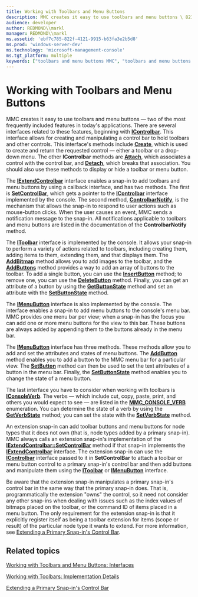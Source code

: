 ```yaml
---
title: Working with Toolbars and Menu Buttons
description: MMC creates it easy to use toolbars and menu buttons \ 8212; two of the most frequently included features in today's applications.
audience: developer
author: REDMOND\\markl
manager: REDMOND\\markl
ms.assetid: 'ebf7c785-822f-4121-9915-b63fa3e2b5d8'
ms.prod: 'windows-server-dev'
ms.technology: 'microsoft-management-console'
ms.tgt_platform: multiple
keywords: ["toolbars and menu buttons MMC", "toolbars and menu buttons MMC"]
---
```


# Working with Toolbars and Menu Buttons

MMC creates it easy to use toolbars and menu buttons — two of the most frequently included features in today's applications. There are several interfaces related to these features, beginning with [**IControlbar**](icontrolbar.md). This interface allows for creating and manipulating a control bar to hold toolbars and other controls. This interface's methods include [**Create**](icontrolbar-create.md), which is used to create and return the requested control — either a toolbar or a drop-down menu. The other **IControlbar** methods are [**Attach**](icontrolbar-attach.md), which associates a control with the control bar, and [**Detach**](icontrolbar-detach.md), which breaks that association. You should also use these methods to display or hide a toolbar or menu button.

The [**IExtendControlbar**](iextendcontrolbar.md) interface enables a snap-in to add toolbars and menu buttons by using a callback interface, and has two methods. The first is [**SetControlBar**](iextendcontrolbar-setcontrolbar.md), which gets a pointer to the [**IControlbar**](icontrolbar.md) interface implemented by the console. The second method, [**ControlbarNotify**](iextendcontrolbar-controlbarnotify.md), is the mechanism that allows the snap-in to respond to user actions such as mouse-button clicks. When the user causes an event, MMC sends a notification message to the snap-in. All notifications applicable to toolbars and menu buttons are listed in the documentation of the **ControlbarNotify** method.

The [**IToolbar**](itoolbar.md) interface is implemented by the console. It allows your snap-in to perform a variety of actions related to toolbars, including creating them, adding items to them, extending them, and that displays them. The [**AddBitmap**](itoolbar-addbitmap.md) method allows you to add images to the toolbar, and the [**AddButtons**](itoolbar-addbuttons.md) method provides a way to add an array of buttons to the toolbar. To add a single button, you can use the [**InsertButton**](itoolbar-insertbutton.md) method; to remove one, you can use the [**DeleteButton**](itoolbar-deletebutton.md) method. Finally, you can get an attribute of a button by using the [**GetButtonState**](itoolbar-getbuttonstate.md) method and set an attribute with the [**SetButtonState**](itoolbar-setbuttonstate.md) method.

The [**IMenuButton**](imenubutton.md) interface is also implemented by the console. The interface enables a snap-in to add menu buttons to the console's menu bar. MMC provides one menu bar per view; when a snap-in has the focus you can add one or more menu buttons for the view to this bar. These buttons are always added by appending them to the buttons already in the menu bar.

The [**IMenuButton**](imenubutton.md) interface has three methods. These methods allow you to add and set the attributes and states of menu buttons. The [**AddButton**](imenubutton-addbutton.md) method enables you to add a button to the MMC menu bar for a particular view. The [**SetButton**](imenubutton-setbutton.md) method can then be used to set the text attributes of a button in the menu bar. Finally, the [**SetButtonState**](imenubutton-setbuttonstate.md) method enables you to change the state of a menu button.

The last interface you have to consider when working with toolbars is [**IConsoleVerb**](iconsoleverb.md). The verbs — which include cut, copy, paste, print, and others you would expect to see — are listed in the [**MMC\_CONSOLE\_VERB**](mmc-console-verb.md) enumeration. You can determine the state of a verb by using the [**GetVerbState**](iconsoleverb-getverbstate.md) method; you can set the state with the [**SetVerbState**](iconsoleverb-setverbstate.md) method.

An extension snap-in can add toolbar buttons and menu buttons for node types that it does not own (that is, node types added by a primary snap-in). MMC always calls an extension snap-in's implementation of the [**IExtendControlbar::SetControlBar**](iextendcontrolbar-setcontrolbar.md) method if that snap-in implements the [**IExtendControlbar**](iextendcontrolbar.md) interface. The extension snap-in can use the [**IControlbar**](icontrolbar.md) interface passed to it in **SetControlBar** to attach a toolbar or menu button control to a primary snap-in's control bar and then add buttons and manipulate them using the [**IToolbar**](itoolbar.md) or [**IMenuButton**](imenubutton.md) interface.

Be aware that the extension snap-in manipulates a primary snap-in's control bar in the same way that the primary snap-in does. That is, programmatically the extension "owns" the control, so it need not consider any other snap-ins when dealing with issues such as the index values of bitmaps placed on the toolbar, or the command ID of items placed in a menu button. The only requirement for the extension snap-in is that it explicitly register itself as being a toolbar extension for items (scope or result) of the particular node type it wants to extend. For more information, see [Extending a Primary Snap-in's Control Bar](extending-a-primary-snap-ins-control-bar.md).

## Related topics

<dl> <dt>

[Working with Toolbars and Menu Buttons: Interfaces](working-with-toolbars-and-menu-buttons-interfaces.md)
</dt> <dt>

[Working with Toolbars: Implementation Details](working-with-toolbars-implementation-details.md)
</dt> <dt>

[Extending a Primary Snap-in's Control Bar](extending-a-primary-snap-ins-control-bar.md)
</dt> </dl>

 

 




